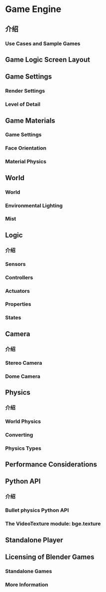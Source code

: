 
# Game Engine


## 介绍
### Use Cases and Sample Games

## Game Logic Screen Layout

## Game Settings
### Render Settings
### Level of Detail

## Game Materials
### Game Settings
### Face Orientation
### Material Physics

## World
### World
### Environmental Lighting
### Mist

## Logic
### 介绍
### Sensors
### Controllers
### Actuators
### Properties
### States

## Camera
### 介绍
### Stereo Camera
### Dome Camera

## Physics
### 介绍
### World Physics
### Converting
### Physics Types

## Performance Considerations

## Python API
### 介绍
### Bullet physics Python API
### The VideoTexture module: bge.texture

## Standalone Player

## Licensing of Blender Games
### Standalone Games
### More Information

